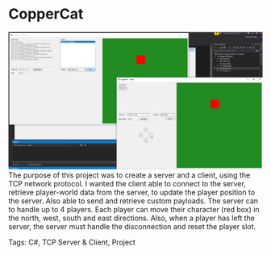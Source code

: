 # CopperCat
![Demostration](CopperCat-demostration.png)
The purpose of this project was to create a server and a client, using the TCP network protocol. I wanted the client able to connect to the server, retrieve player-world data from the server, to update the player position to the server. Also able to send and retrieve custom payloads. The server can to handle up to 4 players. Each player can move their character (red box) in the north, west, south and east directions. Also, when a player has left the server, the server must handle the disconnection and reset the player slot.

Tags: C#, TCP Server & Client, Project
